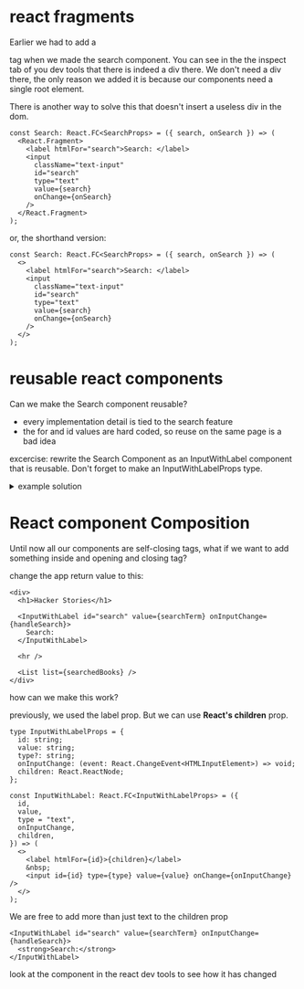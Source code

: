 # react fragments

Earlier we had to add a <div> tag when we made the search component. You can see in the the inspect tab of you dev tools that there is indeed a div there. We don't need a div there, the only reason we added it is because our components need a single root element.

There is another way to solve this that doesn't insert a useless div in the dom.

```tsx
const Search: React.FC<SearchProps> = ({ search, onSearch }) => (
  <React.Fragment>
    <label htmlFor="search">Search: </label>
    <input
      className="text-input"
      id="search"
      type="text"
      value={search}
      onChange={onSearch}
    />
  </React.Fragment>
);
```

or, the shorthand version:

```tsx
const Search: React.FC<SearchProps> = ({ search, onSearch }) => (
  <>
    <label htmlFor="search">Search: </label>
    <input
      className="text-input"
      id="search"
      type="text"
      value={search}
      onChange={onSearch}
    />
  </>
);
```

# reusable react components

Can we make the Search component reusable?

- every implementation detail is tied to the search feature
- the for and id values are hard coded, so reuse on the same page is a bad idea

excercise: rewrite the Search Component as an InputWithLabel component that is reusable. Don't forget to make an InputWithLabelProps type.

<details>
 <summary>example solution</summary>

```tsx
type InputWithLabelProps = {
  id: string;
  label: string;
  value: string;
  type?: string;
  onInputChange: (event: React.ChangeEvent<HTMLInputElement>) => void;
};

const InputWithLabel: React.FC<InputWithLabelProps> = ({
  id,
  label,
  value,
  type = "text",
  onInputChange,
}) => (
  <>
    <label htmlFor={id}>{label}</label>
    &nbsp;
    <input id={id} type={type} value={value} onChange={onInputChange} />
  </>
);
```

And we can add it in the app component like this:

```tsx
<InputWithLabel
  id="search"
  label="Search"
  value={searchTerm}
  onInputChange={handleSearch}
/>
```

</details>

# React component Composition

Until now all our components are self-closing tags, what if we want to add something inside and opening and closing tag?

change the app return value to this:

```tsx
<div>
  <h1>Hacker Stories</h1>

  <InputWithLabel id="search" value={searchTerm} onInputChange={handleSearch}>
    Search:
  </InputWithLabel>

  <hr />

  <List list={searchedBooks} />
</div>
```

how can we make this work?

previously, we used the label prop. But we can use **React's children** prop.

```tsx
type InputWithLabelProps = {
  id: string;
  value: string;
  type?: string;
  onInputChange: (event: React.ChangeEvent<HTMLInputElement>) => void;
  children: React.ReactNode;
};

const InputWithLabel: React.FC<InputWithLabelProps> = ({
  id,
  value,
  type = "text",
  onInputChange,
  children,
}) => (
  <>
    <label htmlFor={id}>{children}</label>
    &nbsp;
    <input id={id} type={type} value={value} onChange={onInputChange} />
  </>
);
```

We are free to add more than just text to the children prop

```tsx
<InputWithLabel id="search" value={searchTerm} onInputChange={handleSearch}>
  <strong>Search:</strong>
</InputWithLabel>
```

look at the component in the react dev tools to see how it has changed
